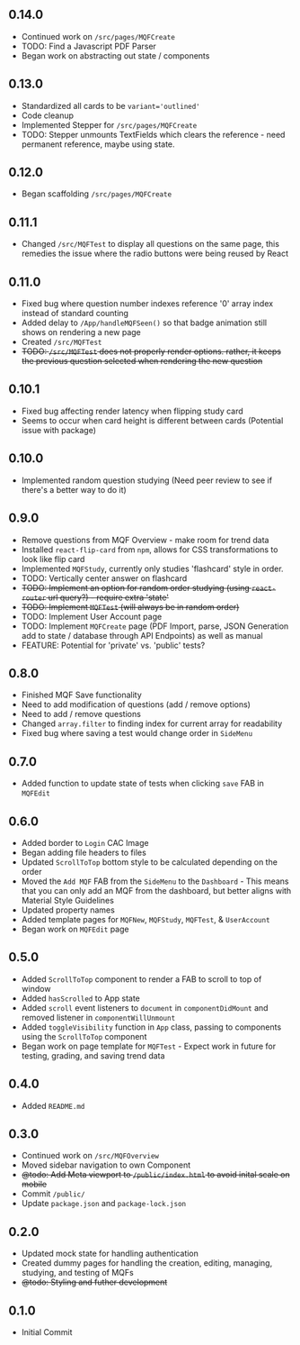 ## 0.14.0
- Continued work on `/src/pages/MQFCreate`
- TODO: Find a Javascript PDF Parser
- Began work on abstracting out state / components

## 0.13.0
- Standardized all cards to be `variant='outlined'`
- Code cleanup
- Implemented Stepper for `/src/pages/MQFCreate` 
- TODO: Stepper unmounts TextFields which clears the reference - need permanent reference, maybe using state.

## 0.12.0
- Began scaffolding `/src/pages/MQFCreate`

## 0.11.1
- Changed `/src/MQFTest` to display all questions on the same page, this remedies the issue where the radio buttons were being reused by React

## 0.11.0
- Fixed bug where question number indexes reference '0' array index instead of standard counting
- Added delay to `/App/handleMQFSeen()` so that badge animation still shows on rendering a new page
- Created `/src/MQFTest`
- ~~TODO: `/src/MQFTest` does not properly render options. rather, it keeps the previous question selected when rendering the new question~~

## 0.10.1
- Fixed bug affecting render latency when flipping study card
- Seems to occur when card height is different between cards (Potential issue with package)

## 0.10.0
- Implemented random question studying (Need peer review to see if there's a better way to do it)

## 0.9.0
- Remove questions from MQF Overview - make room for trend data
- Installed `react-flip-card` from `npm`, allows for CSS transformations to look like flip card
- Implemented `MQFStudy`, currently only studies 'flashcard' style in order.
- TODO: Vertically center answer on flashcard
- ~~TODO: Implement an option for random order studying (using `react-router` url query?) - require extra 'state'~~
- ~~TODO: Implement `MQFTest` (will always be in random order)~~
- TODO: Implement User Account page
- TODO: Implement `MQFCreate` page (PDF Import, parse, JSON Generation add to state / database through API Endpoints) as well as manual
- FEATURE: Potential for 'private' vs. 'public' tests?

## 0.8.0
- Finished MQF Save functionality
- Need to add modification of questions (add / remove options)
- Need to add / remove questions
- Changed `array.filter` to finding index for current array for readability
- Fixed bug where saving a test would change order in `SideMenu`

## 0.7.0
- Added function to update state of tests when clicking `save` FAB in `MQFEdit`

## 0.6.0
- Added border to `Login` CAC Image
- Began adding file headers to files
- Updated `ScrollToTop` bottom style to be calculated depending on the order
- Moved the `Add MQF` FAB from the `SideMenu` to the `Dashboard` - This means that you can only add an MQF from the dashboard, but better aligns with Material Style Guidelines
- Updated property names
- Added template pages for `MQFNew`, `MQFStudy`, `MQFTest`, & `UserAccount`
- Began work on `MQFEdit` page

## 0.5.0
- Added `ScrollToTop` component to render a FAB to scroll to top of window
- Added `hasScrolled` to App state
- Added `scroll` event listeners to `document` in `componentDidMount` and removed listener in `componentWillUnmount`
- Added `toggleVisibility` function in `App` class, passing to components using the `ScrollToTop` component
- Began work on page template for `MQFTest` - Expect work in future for testing, grading, and saving trend data

## 0.4.0
- Added `README.md`

## 0.3.0
- Continued work on `/src/MQFOverview`
- Moved sidebar navigation to own Component
- ~~@todo: Add Meta viewport to `/public/index.html` to avoid inital scale on mobile~~
- Commit `/public/`
- Update `package.json` and `package-lock.json`

## 0.2.0
- Updated mock state for handling authentication
- Created dummy pages for handling the creation, editing, managing, studying, and testing of MQFs
- ~~@todo: Styling and futher development~~

## 0.1.0
- Initial Commit